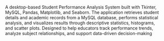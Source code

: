 A desktop-based Student Performance Analysis System built with Tkinter, MySQL, Pandas, Matplotlib, and Seaborn. The application retrieves student details and academic records from a MySQL database, performs statistical analysis, and visualizes results through descriptive statistics, histograms, and scatter plots. Designed to help educators track performance trends, analyze subject relationships, and support data-driven decision-making
